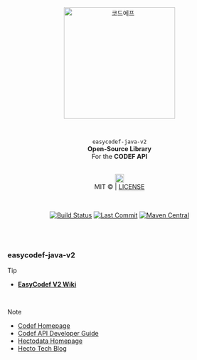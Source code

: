 <br>
<br>
<p align="center">
  <a title="코드에프" href="https://codef.io/">
    <picture>
      <source media="(prefers-color-scheme: dark)" srcset="https://github.com/user-attachments/assets/d83f0450-d84e-4594-8fc0-ed08a1d05390">
      <img alt="코드에프" src="https://github.com/user-attachments/assets/d83f0450-d84e-4594-8fc0-ed08a1d05390" width="250">
    </picture>
  </a>
</p>

<br>

<p align="center">
  <span><code>easycodef-java-v2</code><br><b>Open-Source Library</b><br>For the <b>CODEF API</b></span>
<p align="center">
<br>
<img alt="헥토데이터" src="https://github.com/user-attachments/assets/ac6b7a7d-33f1-4b1e-9fbb-8231d56e7f33" height="20"><br>
<span>MIT © | <a href="https://github.com/codef-io/easycodef-java-v2/blob/master/LICENSE" target="_blank">LICENSE</a></span>
</p>

<br>

<p align="center">
  <a href="https://github.com/codef-io/easycodef-java-v2/actions?query=branch%3Amaster"><img align="center" src="https://img.shields.io/github/actions/workflow/status/codef-io/easycodef-java-v2/publish.yml?style=for-the-badge&logo=gradle&color=02303A" alt="Build Status"/></a>
  <a href="https://github.com/codef-io/easycodef-java-v2"><img align="center"  src="https://img.shields.io/github/last-commit/codef-io/easycodef-java-v2/master?style=for-the-badge&label=LAST%20BUILD&logo=Github&color=181717" alt="Last Commit"/></a>
  <a href="https://central.sonatype.com/artifact/io.codef.api/easycodef-java-v2/2.0.0-alpha-005"><img align="center"  src="https://img.shields.io/maven-central/v/io.codef.api/easycodef-java-v2.svg?style=for-the-badge&label=Maven%20Central&logo=apache-maven&color=C71A36" alt="Maven Central"/></a>
</p>

<br><br>

### easycodef-java-v2

> [!TIP]
> - **[EasyCodef V2 Wiki](https://github.com/codef-io/easycodef-java-v2/wiki)**

<br>

> [!NOTE]
> - [Codef Homepage](https://codef.io/)
> - [Codef API Developer Guide](https://developer.codef.io/)
> - [Hectodata Homepage](https://hectodata.co.kr/)
> - [Hecto Tech Blog](https://blog.hectodata.co.kr/)

<br>
<br>

